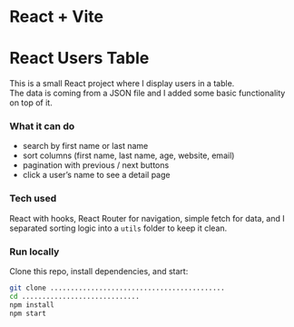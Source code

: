 # React + Vite

# React Users Table

This is a small React project where I display users in a table.  
The data is coming from a JSON file and I added some basic functionality on top of it.

### What it can do
- search by first name or last name  
- sort columns (first name, last name, age, website, email)  
- pagination with previous / next buttons  
- click a user’s name to see a detail page  

### Tech used
React with hooks, React Router for navigation, simple fetch for data, and I separated sorting logic into a `utils` folder to keep it clean.  

### Run locally
Clone this repo, install dependencies, and start:

```bash
git clone ...........................................
cd .............................
npm install
npm start
